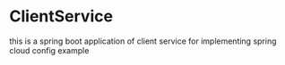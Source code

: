 # ClientService
 this is a spring boot application of client service for implementing spring cloud config example 
